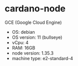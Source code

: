 # cardano-node

GCE (Google Cloud Engine)

* OS: debian
* OS version: 11 (bullseye)
* vCpu: 4
* RAM: 16GB
* node version: 1.35.3
* machine type: e2-standard-4
